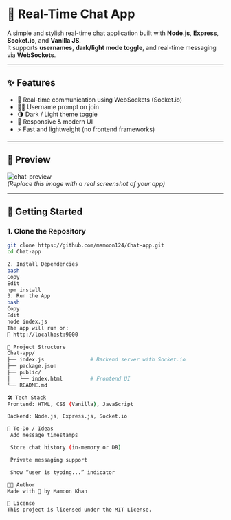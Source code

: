 # 💬 Real-Time Chat App

A simple and stylish real-time chat application built with **Node.js**, **Express**, **Socket.io**, and **Vanilla JS**.  
It supports **usernames**, **dark/light mode toggle**, and real-time messaging via **WebSockets**.

---

## ✨ Features

- 🔌 Real-time communication using WebSockets (Socket.io)
- 🧑‍💻 Username prompt on join
- 🌗 Dark / Light theme toggle
- 📱 Responsive & modern UI
- ⚡ Fast and lightweight (no frontend frameworks)

---

## 📸 Preview

![chat-preview](https://dummyimage.com/600x300/000/fff&text=Chat+App+Preview)  
*(Replace this image with a real screenshot of your app)*

---

## 🚀 Getting Started

### 1. Clone the Repository

```bash
git clone https://github.com/mamoon124/Chat-app.git
cd Chat-app

2. Install Dependencies
bash
Copy
Edit
npm install
3. Run the App
bash
Copy
Edit
node index.js
The app will run on:
📍 http://localhost:9000

📁 Project Structure
Chat-app/
├── index.js               # Backend server with Socket.io
├── package.json
├── public/
│   └── index.html         # Frontend UI
└── README.md

🛠 Tech Stack
Frontend: HTML, CSS (Vanilla), JavaScript

Backend: Node.js, Express.js, Socket.io

📌 To-Do / Ideas
 Add message timestamps

 Store chat history (in-memory or DB)

 Private messaging support

 Show “user is typing...” indicator

👨‍💻 Author
Made with 💙 by Mamoon Khan

📜 License
This project is licensed under the MIT License.